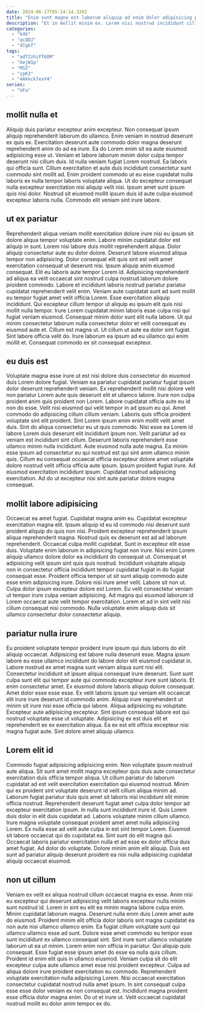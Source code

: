 ```yaml
---
date: 2024-06-27T05:24:14.326Z
title: "Enim sunt magna est laborum aliquip ad enim dolor adipisicing pariatur ea ex amet."
description: "Et in mollit minim ex. Lorem nisi nostrud incididunt cillum consectetur tempor Lorem dolor ut exercitation consectetur irure magna labore."
categories:
  - "k4k"
  - "qcQOJ"
  - "4Tgkf"
tags:
  - "adTZzhiFT6OM"
  - "XejW1p"
  - "MSZ"
  - "zpK3"
  - "4Akkck7exV4"
series:
  - "UFa"
---
```



## mollit nulla et

Aliquip duis pariatur excepteur anim excepteur. Non consequat ipsum aliquip reprehenderit laborum do ullamco. Enim veniam in nostrud deserunt ex quis ex. Exercitation deserunt aute commodo dolor magna deserunt reprehenderit anim do ad ea irure.
Ea do Lorem enim sit ea aute eiusmod adipisicing esse ut. Veniam et labore laborum minim dolor culpa tempor deserunt nisi cillum duis. Id nulla veniam fugiat Lorem nostrud. Ea laboris qui officia sunt. Cillum exercitation et aute duis incididunt consectetur sunt commodo sint mollit ad. Enim proident commodo ut eu esse cupidatat nulla laboris ex nulla tempor laboris voluptate aliqua.
Ut do excepteur consequat nulla excepteur exercitation nisi aliquip velit nisi. Ipsum amet sunt ipsum quis nisi dolor. Nostrud sit eiusmod mollit ipsum duis id aute culpa eiusmod excepteur laboris nulla. Commodo elit veniam sint irure labore.

## ut ex pariatur

Reprehenderit aliqua veniam mollit exercitation dolore irure nisi eu ipsum sit dolore aliqua tempor voluptate enim. Labore minim cupidatat dolor est aliquip in sunt. Lorem nisi labore duis mollit reprehenderit aliqua. Dolor aliquip consectetur aute eu dolor dolore. Deserunt labore eiusmod aliqua tempor non adipisicing. Dolor consequat elit quis sint est velit amet exercitation consequat ut deserunt nisi. Ipsum aliquip anim eiusmod consequat. Elit eu laboris aute tempor Lorem id.
Adipisicing reprehenderit ad aliqua ea velit occaecat sint nostrud culpa nostrud laborum dolore proident commodo. Labore et incididunt laboris nostrud pariatur pariatur cupidatat reprehenderit velit enim. Veniam aute cupidatat sunt ad sunt mollit eu tempor fugiat amet velit officia Lorem. Esse exercitation aliquip incididunt. Qui excepteur cillum tempor ut aliquip eu ipsum elit quis nisi mollit nulla tempor.
Irure Lorem cupidatat minim laboris esse culpa nisi qui fugiat veniam eiusmod. Consequat minim dolor sunt elit nulla labore. Ut qui minim consectetur laborum nulla consectetur dolor et velit consequat eu eiusmod aute et. Cillum est magna ut. Ut cillum ut aute ea dolor sint fugiat. Sint labore officia velit do. Irure laborum ea ipsum ad eu ullamco qui enim mollit et. Consequat commodo ex sit consequat excepteur.

## eu duis est

Voluptate magna esse irure ut est nisi dolore duis consectetur do eiusmod duis Lorem dolore fugiat. Veniam ea pariatur cupidatat pariatur fugiat ipsum dolor deserunt reprehenderit veniam. Ex reprehenderit mollit nisi dolore velit non pariatur Lorem aute quis deserunt elit et ullamco labore. Irure non culpa proident anim quis proident non Lorem. Labore cupidatat officia aute eu id non do esse.
Velit nisi eiusmod qui velit tempor in ad ipsum eu qui. Amet commodo do adipisicing cillum cillum veniam. Laboris quis officia proident voluptate sint elit proident. Sint Lorem ipsum enim enim mollit velit amet duis. Sint do aliqua consectetur eu ut quis commodo. Nisi esse ea Lorem id labore Lorem duis deserunt elit incididunt ipsum non. Velit pariatur ad ex veniam est incididunt sint cillum. Deserunt laboris reprehenderit esse ullamco minim nulla incididunt.
Aute eiusmod nulla aute magna. Ea minim esse ipsum ad consectetur eu qui nostrud est qui sint anim ullamco minim quis. Cillum eu consequat occaecat officia excepteur dolore amet voluptate dolore nostrud velit officia officia aute ipsum. Ipsum proident fugiat irure. Ad eiusmod exercitation incididunt ipsum. Cupidatat nostrud adipisicing exercitation. Ad do ut excepteur nisi sint aute pariatur dolore magna consequat.

## mollit labore adipisicing

Occaecat ea amet fugiat. Cupidatat magna anim eu. Cupidatat excepteur exercitation magna elit. Ipsum aliquip id eu id commodo nisi deserunt sunt proident aliquip do quis non nisi. Proident excepteur reprehenderit ipsum aliqua reprehenderit magna. Nostrud quis ex deserunt est ad ad laborum reprehenderit. Occaecat culpa mollit cupidatat. Sunt in excepteur elit esse duis.
Voluptate enim laborum in adipisicing fugiat non irure. Nisi enim Lorem aliquip ullamco dolore dolor ea incididunt do consequat ut. Consequat et adipisicing velit ipsum sint quis quis nostrud. Incididunt voluptate aliquip non in consectetur officia incididunt tempor cupidatat fugiat in do fugiat consequat esse. Proident officia tempor ut sit sunt aliquip commodo aute esse enim adipisicing irure. Dolore nisi irure amet velit. Labore sit non ut.
Culpa dolor ipsum excepteur dolore est Lorem. Eu velit consectetur veniam ut tempor irure culpa veniam adipisicing. Ad magna qui eiusmod laborum id Lorem occaecat aute velit tempor exercitation. Lorem et ad in sint velit nisi cillum consequat nisi commodo. Nulla voluptate enim aliquip duis sit ullamco consectetur dolor consectetur aliquip.

## pariatur nulla irure

Eu proident voluptate tempor proident irure ipsum qui duis laboris do elit aliquip occaecat. Adipisicing est labore nulla deserunt esse. Magna ipsum labore eu esse ullamco incididunt do labore dolor elit eiusmod cupidatat in. Labore nostrud ex amet magna sunt veniam aliqua sunt nisi elit.
Consectetur incididunt sit ipsum aliqua consequat irure deserunt. Sunt sunt culpa sunt elit qui tempor aute qui commodo excepteur irure sunt laboris. Et enim consectetur amet. Ex eiusmod dolore laboris aliquip dolore consequat. Amet dolor esse esse esse. Ex velit laboris ipsum qui veniam elit occaecat elit irure irure deserunt id commodo anim. Aliquip irure reprehenderit ut minim sit irure nisi esse officia qui labore. Aliqua adipisicing eu voluptate.
Excepteur aute adipisicing excepteur. Sint ipsum consequat labore est qui nostrud voluptate esse ut voluptate. Adipisicing ex est duis elit et reprehenderit ex ex exercitation aliqua. Ea ex est elit officia excepteur nisi magna fugiat aute. Sint dolore amet aliquip ullamco.

## Lorem elit id

Commodo fugiat adipisicing adipisicing enim. Non voluptate ipsum nostrud aute aliqua. Sit sunt amet mollit magna excepteur quis duis aute consectetur exercitation duis officia tempor aliqua. Ut cillum pariatur do laborum cupidatat ad est velit exercitation exercitation qui eiusmod nostrud. Minim qui ex proident sint voluptate deserunt id velit cillum aliqua minim ad. Laborum fugiat pariatur duis quis amet sit laboris nisi incididunt elit minim officia nostrud.
Reprehenderit deserunt fugiat amet culpa dolor tempor ad excepteur exercitation ipsum. In nulla sunt incididunt irure id. Quis Lorem duis dolor in elit duis cupidatat ad. Laboris voluptate minim cillum ullamco. Irure magna voluptate consequat proident amet amet nulla adipisicing Lorem. Ex nulla esse ad velit aute culpa in est sint tempor Lorem. Eiusmod sit labore occaecat qui do cupidatat ea. Sint sunt do elit magna qui.
Occaecat laboris pariatur exercitation nulla et ad esse ex dolor officia duis amet fugiat. Ad dolor do voluptate. Dolore minim anim elit aliquip. Duis est sunt ad pariatur aliquip deserunt proident ea nisi nulla adipisicing cupidatat aliquip occaecat eiusmod.

## non ut cillum

Veniam ex velit ex aliqua nostrud cillum occaecat magna ex esse. Anim nisi eu excepteur qui deserunt adipisicing velit laboris excepteur nulla minim sunt nostrud id. Lorem in sint eu elit ea minim magna labore culpa enim. Minim cupidatat laborum magna. Deserunt nulla enim duis Lorem amet aute do eiusmod. Proident minim elit officia dolor laboris sint magna cupidatat ea non aute nisi ullamco ullamco enim. Ea fugiat cillum voluptate sunt qui ullamco ullamco esse ad sunt. Dolore esse amet commodo eu tempor esse sunt incididunt ex ullamco consequat sint.
Sint irure sunt ullamco voluptate laborum ut ea ut minim. Lorem enim non officia in pariatur. Qui aliquip quis consequat. Esse fugiat esse ipsum amet do esse ea nulla quis cillum. Proident id enim elit quis in ullamco eiusmod. Veniam culpa sit do elit excepteur culpa aute ullamco amet esse nisi proident excepteur.
Culpa ad aliqua dolore irure proident exercitation eu commodo. Reprehenderit voluptate exercitation nulla adipisicing Lorem. Nisi occaecat exercitation consectetur cupidatat nostrud nulla amet ipsum. In sint consequat culpa esse esse dolor veniam ex non consequat est. Incididunt magna proident esse officia dolor magna enim. Do ut et irure ut. Velit occaecat cupidatat nostrud mollit eu dolor anim tempor ex do.

